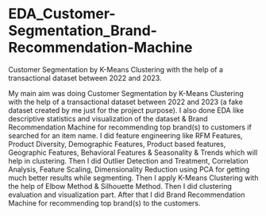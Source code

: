 # EDA_Customer-Segmentation_Brand-Recommendation-Machine
Customer Segmentation by K-Means Clustering with the help of a transactional dataset between 2022 and 2023. 


My main aim was doing Customer Segmentation by K-Means Clustering with the help of a transactional dataset between 2022 and 2023 (a fake dataset created by me just for the project purpose). I also done EDA like descriptive statistics and visualization of the dataset & Brand Recommendation Machine for recommending top brand(s) to customers if searched for an item name. I did feature engineering like RFM Features, Product Diversity, Demographic Features, Product based features, Geographic Features, Behavioral Features & Seasonality & Trends which will help in clustering. Then I did Outlier Detection and Treatment, Correlation Analysis, Feature Scaling, Dimensionality Reduction using PCA for getting much better results while segmenting. Then I apply K-Means Clustering with the help of Elbow Method & Silhouette Method. Then I did clustering evaluation and visualization part. After that I did Brand Recommendation Machine for recommending top brand(s) to the customers.

